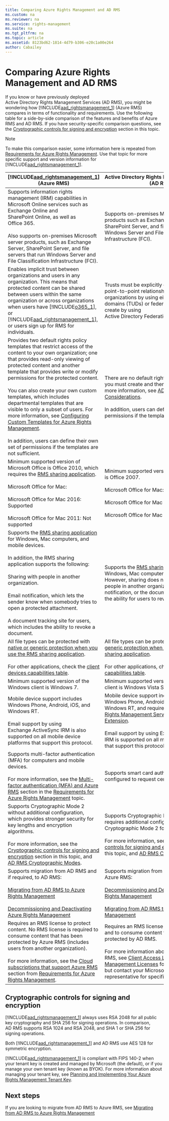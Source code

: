```yaml
---
title: Comparing Azure Rights Management and AD RMS
ms.custom: na
ms.reviewer: na
ms.service: rights-management
ms.suite: na
ms.tgt_pltfrm: na
ms.topic: article
ms.assetid: 8123bd62-1814-4d79-b306-e20c1a00e264
author: Cabailey
---
```

# Comparing Azure Rights Management and AD RMS
If you know or have previously deployed Active Directory Rights Management Services (AD RMS), you might be wondering how [!INCLUDE[aad_rightsmanagement_1](./includes/aad_rightsmanagement_1_md.md)] (Azure RMS) compares in terms of functionality and requirements. Use the following table for a side-by-side comparison of the features and benefits of Azure RMS and AD RMS. If you have security-specific comparison questions, see the [Cryptographic controls for signing and encryption](comparing-azure-rights-management-and-ad-rms.md#BKMK_CryptographicControls) section in this topic.

> [!NOTE]
> To make this comparison easier, some information here is repeated from [Requirements for Azure Rights Management](requirements-for-azure-rights-management.md). Use that topic for more specific support and version information for [!INCLUDE[aad_rightsmanagement_1](./includes/aad_rightsmanagement_1_md.md)].

|[!INCLUDE[aad_rightsmanagement_1](./includes/aad_rightsmanagement_1_md.md)] (Azure RMS)|Active Directory Rights Management Services (AD RMS)|
|-----------------------------------------------------------------------------------------|--------------------------------------------------------|
|Supports information rights management (IRM) capabilities in Microsoft Online services such as Exchange Online and SharePoint Online, as well as Office 365.<br /><br />Also supports on-premises Microsoft server products, such as Exchange Server, SharePoint Server, and file servers that run Windows Server and File Classification Infrastructure (FCI).|Supports on-premises Microsoft server products such as Exchange Server, SharePoint Server, and file servers that run Windows Server and File Classification Infrastructure (FCI).|
|Enables implicit trust between organizations and users in any organization. This means that protected content can be shared between users within the same organization or across organizations when users have [!INCLUDE[o365_1](./includes/o365_1_md.md)], or [!INCLUDE[aad_rightsmanagement_1](./includes/aad_rightsmanagement_1_md.md)], or users sign up for RMS for individuals.|Trusts must be explicitly defined in a direct point-to-point relationship between two organizations by using either trusted user domains (TUDs) or federated trusts that you create by using Active Directory Federation Services (AD FS).|
|Provides two default rights policy templates that restrict access of the content to your own organization; one that provides read-only viewing of protected content and another template that provides write or modify permissions for the protected content.<br /><br />You can also create your own custom templates, which includes departmental templates that are visible to only a subset of users. For more information, see [Configuring Custom Templates for Azure Rights Management](configuring-custom-templates-for-azure-rights-management.md).<br /><br />In addition, users can define their own set of permissions if the templates are not sufficient.|There are no default rights policy templates; you must create and then distribute these. For more information, see [AD RMS Policy Template Considerations](http://go.microsoft.com/fwlink/?LinkId=154765).<br /><br />In addition, users can define their own set of permissions if the templates are not sufficient.|
|Minimum supported version of Microsoft Office is Office 2010, which requires the [RMS sharing application](http://technet.microsoft.com/library/dn339006.aspx).<br /><br />Microsoft Office for Mac:<br /><br />Microsoft Office for Mac 2016: Supported<br /><br />Microsoft Office for Mac 2011: Not supported|Minimum supported version of Microsoft Office is Office 2007.<br /><br />Microsoft Office for Mac:<br /><br />Microsoft Office for Mac 2016: Supported<br /><br />Microsoft Office for Mac 2011: Supported|
|Supports the [RMS sharing application](https://technet.microsoft.com/library/dn919648%28v=ws.10%29.aspx) for Windows, Mac computers, and mobile devices.<br /><br />In addition, the RMS sharing application supports the following:<br /><br />Sharing with people in another organization.<br /><br />Email notification, which lets the sender know when somebody tries to open a protected attachment.<br /><br />A document tracking site for users, which includes the ability to revoke a document.|Supports the [RMS sharing application](https://technet.microsoft.com/library/dn919648%28v=ws.10%29.aspx) for Windows, Mac computers, and mobile devices. However, sharing does not support sharing with people in another organization, email notification, or the document tracking site and the ability for users to revoke documents.|
|All file types can be protected with [native or generic protection when you use the RMS sharing application](https://technet.microsoft.com/library/dn339003%28v=ws.10%29.aspx#BKMK_LevelsofProtection).<br /><br />For other applications, check the [client devices capabilities table](https://technet.microsoft.com/library/dn655136.aspx#BKMK_ClientCapabilities).|All file types can be protected with [native or generic protection when you use the RMS sharing application](https://technet.microsoft.com/library/dn339003%28v=ws.10%29.aspx#BKMK_LevelsofProtection).<br /><br />For other applications, check the [client devices capabilities table](https://technet.microsoft.com/library/dn655136.aspx#BKMK_ClientCapabilities).|
|Minimum supported version of the Windows client is Windows 7.|Minimum supported version of the Windows client is Windows Vista Service Pack 2.|
|Mobile device support includes Windows Phone, Android, iOS, and Windows RT.<br /><br />Email support by using Exchange ActiveSync IRM is also supported on all mobile device platforms that support this protocol.|Mobile device support includes Windows Phone, Android, iOS, and Windows RT, and requires the [Active Directory Rights Management Services Mobile Device Extension](http://technet.microsoft.com/library/a69ead9d-7dd3-4b38-9830-4728e9757341).<br /><br />Email support by using Exchange ActiveSync IRM is supported on all mobile device platforms that support this protocol.|
|Supports multi-factor authentication (MFA) for computers and mobile devices.<br /><br />For more information, see the [Multi-factor authentication (MFA) and Azure RMS](requirements-for-azure-rights-management.md#BKMK_MFA) section in the [Requirements for Azure Rights Management](requirements-for-azure-rights-management.md) topic.|Supports smart card authentication if IIS is configured to request certificates.|
|Supports Cryptographic Mode 2 without additional configuration, which provides stronger security for key lengths and encryption algorithms.<br /><br />For more information, see the [Cryptographic controls for signing and encryption](comparing-azure-rights-management-and-ad-rms.md#BKMK_CryptographicControls) section in this topic, and [AD RMS Cryptographic Modes](http://go.microsoft.com/fwlink/?LinkId=266659).|Supports Cryptographic Mode 1 by default and requires additional configuration to support Cryptographic Mode 2 for stronger security.<br /><br />For more information, see the [Cryptographic controls for signing and encryption](comparing-azure-rights-management-and-ad-rms.md#BKMK_CryptographicControls) section in this topic, and [AD RMS Cryptographic Modes](http://go.microsoft.com/fwlink/?LinkId=266659).|
|Supports migration from AD RMS and if required, to AD RMS:<br /><br />[Migrating from AD RMS to Azure Rights Management](migrating-from-ad-rms-to-azure-rights-management.md)<br /><br />[Decommissioning and Deactivating Azure Rights Management](decommissioning-and-deactivating-azure-rights-management.md)|Supports migration from Azure RMS and to Azure RMS:<br /><br />[Decommissioning and Deactivating Azure Rights Management](decommissioning-and-deactivating-azure-rights-management.md)<br /><br />[Migrating from AD RMS to Azure Rights Management](migrating-from-ad-rms-to-azure-rights-management.md)|
|Requires an RMS license to protect content. No RMS license is required to consume content that has been protected by Azure RMS (includes users from another organization).<br /><br />For more information, see the [Cloud subscriptions that support Azure RMS](requirements-for-azure-rights-management.md#BKMK_SupportedSubscriptions) section from    [Requirements for Azure Rights Management](requirements-for-azure-rights-management.md).|Requires an RMS license to protect content, and to consume  content that has been protected by AD RMS.<br /><br />For more information about licensing for AD RMS, see [Client Access Licenses and Management Licenses](https://www.microsoft.com/en-us/Licensing/product-licensing/client-access-license.aspx) for general information, but contact your Microsoft partner or Microsoft representative for specific information.|

## <a name="BKMK_CryptographicControls"></a>Cryptographic controls for signing and encryption
[!INCLUDE[aad_rightsmanagement_1](./includes/aad_rightsmanagement_1_md.md)] always uses RSA 2048 for all public key cryptography and SHA 256 for signing operations. In comparison, AD RMS supports RSA 1024 and RSA 2048, and SHA 1 or SHA 256 for signing operations.

Both [!INCLUDE[aad_rightsmanagement_1](./includes/aad_rightsmanagement_1_md.md)] and AD RMS use AES 128 for symmetric encryption.

[!INCLUDE[aad_rightsmanagement_1](./includes/aad_rightsmanagement_1_md.md)] is compliant with FIPS 140-2 when your tenant key is created and managed by Microsoft (the default), or if you manage your own tenant key (known as BYOK). For more information about managing your tenant key, see [Planning and Implementing Your Azure Rights Management Tenant Key](planning-and-implementing-your-azure-rights-management-tenant-key.md).

## Next steps
If you are looking to migrate from AD RMS to Azure RMS, see [Migrating from AD RMS to Azure Rights Management](migrating-from-ad-rms-to-azure-rights-management.md)


